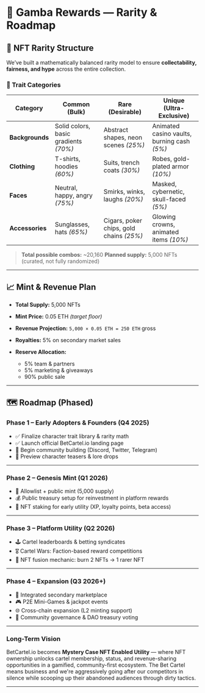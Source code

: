 # 🎰 Gamba Rewards — Rarity & Roadmap

## 🧮 NFT Rarity Structure

We’ve built a mathematically balanced rarity model to ensure **collectability, fairness, and hype** across the entire collection.

### 🎨 Trait Categories

| **Category**    | **Common** (Bulk)                     | **Rare** (Desirable)                     | **Unique** (Ultra-Exclusive)                |
| --------------- | ------------------------------------- | ---------------------------------------- | ------------------------------------------- |
| **Backgrounds** | Solid colors, basic gradients *(70%)* | Abstract shapes, neon scenes *(25%)*     | Animated casino vaults, burning cash *(5%)* |
| **Clothing**    | T-shirts, hoodies *(60%)*             | Suits, trench coats *(30%)*              | Robes, gold-plated armor *(10%)*            |
| **Faces**       | Neutral, happy, angry *(75%)*         | Smirks, winks, laughs *(20%)*            | Masked, cybernetic, skull-faced *(5%)*      |
| **Accessories** | Sunglasses, hats *(65%)*              | Cigars, poker chips, gold chains *(25%)* | Glowing crowns, animated items *(10%)*      |

> **Total possible combos:** \~20,160
> **Planned supply:** 5,000 NFTs (curated, not fully randomized)

---

## 📈 Mint & Revenue Plan

* **Total Supply:** 5,000 NFTs
* **Mint Price:** 0.05 ETH *(target floor)*
* **Revenue Projection:** `5,000 × 0.05 ETH = 250 ETH` gross
* **Royalties:** 5% on secondary market sales
* **Reserve Allocation:**

  * 5% team & partners
  * 5% marketing & giveaways
  * 90% public sale

---

## 🗺️ Roadmap (Phased)

### **Phase 1 – Early Adopters & Founders (Q4 2025)**

* ✅ Finalize character trait library & rarity math
* ✅ Launch official BetCartel.io landing page
* 📢 Begin community building (Discord, Twitter, Telegram)
* 🎨 Preview character teasers & lore drops

---

### **Phase 2 – Genesis Mint (Q1 2026)**

* 🎯 Allowlist + public mint (5,000 supply)
* 💰 Public treasury setup for reinvestment in platform rewards
* 🏦 NFT staking for early utility (XP, loyalty points, beta access)

---

### **Phase 3 – Platform Utility (Q2 2026)**

* 🕹️ Cartel leaderboards & betting syndicates
* 🎖️ Cartel Wars: Faction-based reward competitions
* 🔁 NFT fusion mechanic: burn 2 NFTs → 1 rarer NFT

---

### **Phase 4 – Expansion (Q3 2026+)**

* 🛒 Integrated secondary marketplace
* 🎮 P2E Mini-Games & jackpot events
* 🌐 Cross-chain expansion (L2 minting support)
* 🎤 Community governance & DAO treasury voting

---

### **Long-Term Vision**

BetCartel.io becomes **Mystery Case NFT Enabled Utility** — where NFT ownership unlocks cartel membership, status, and revenue-sharing opportunities in a gamified, community-first ecosystem. The Bet Cartel means business and we're aggressively going after our competitors in silence while scooping up their abandoned audiences through dirty tactics.

---
